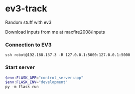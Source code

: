 # ev3-track
Random stuff with ev3

Download inputs from me at maxfire2008/inputs

### Connection to EV3
`ssh robot@192.168.137.3 -R 127.0.0.1:5000:127.0.0.1:5000`

### Start server
```powershell
$env:FLASK_APP="control_server:app"
$env:FLASK_ENV="development"
py -m flask run
```
